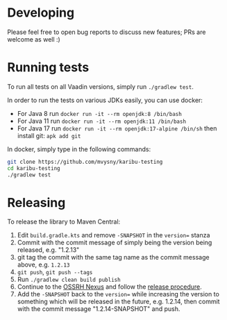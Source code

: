 # Developing

Please feel free to open bug reports to discuss new features; PRs are welcome as well :)

# Running tests

To run all tests on all Vaadin versions, simply run `./gradlew test`.

In order to run the tests on various JDKs easily, you can use docker:

* For Java 8 run `docker run -it --rm openjdk:8 /bin/bash`
* For Java 11 run `docker run -it --rm openjdk:11 /bin/bash`
* For Java 17 run `docker run -it --rm openjdk:17-alpine /bin/sh` then install git: `apk add git`

In docker, simply type in the following commands:

```bash
git clone https://github.com/mvysny/karibu-testing
cd karibu-testing
./gradlew test
```

# Releasing

To release the library to Maven Central:

1. Edit `build.gradle.kts` and remove `-SNAPSHOT` in the `version=` stanza
2. Commit with the commit message of simply being the version being released, e.g. "1.2.13"
3. git tag the commit with the same tag name as the commit message above, e.g. `1.2.13`
4. `git push`, `git push --tags`
5. Run `./gradlew clean build publish`
6. Continue to the [OSSRH Nexus](https://oss.sonatype.org/#stagingRepositories) and follow the [release procedure](https://central.sonatype.org/pages/releasing-the-deployment.html).
7. Add the `-SNAPSHOT` back to the `version=` while increasing the version to something which will be released in the future,
   e.g. 1.2.14, then commit with the commit message "1.2.14-SNAPSHOT" and push.
